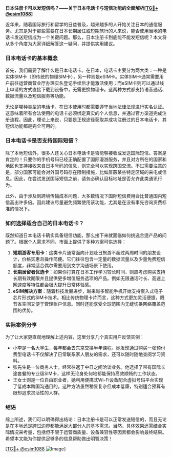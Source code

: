 **日本注册卡可以发短信吗？——关于日本电话卡与短信功能的全面解析[[TG💪+ @esim1088](https://t.me/s/esim1088)]**

近年来，随着国际旅行和留学的日益普及，越来越多的人开始关注日本的通信服务。尤其是对于那些需要在日本长期居住或短期旅行的人来说，能否使用当地的电话卡发送短信成为一个关键问题。那么，日本注册卡到底能不能发短信呢？本文将从多个角度为大家详细解答这一疑问，并提供实用建议。

### 日本电话卡的基本概念

首先，我们需要了解什么是日本电话卡。在日本，电话卡主要分为两大类：一种是实体SIM卡（即传统的物理SIM卡），另一种则是eSIM卡。实体SIM卡通常需要用户前往运营商营业厅办理实名登记手续后才能激活使用；而eSIM卡则可以通过线上申请的方式直接下载到设备中，无需更换物理卡。这两种方式都支持语音通话、数据流量以及短信服务等功能。

无论是哪种类型的电话卡，在日本使用时都需要遵守当地法律法规进行实名认证。这意味着所有合法使用的电话卡必须绑定真实的个人信息，并通过官方渠道完成注册流程。因此，理论上来说，只要是正规途径获取并成功注册过的日本电话卡，其短信功能都是完全可用的。

### 日本电话卡是否支持国际短信？

除了本地短信外，很多人还关心日本电话卡是否能够接收或发送国际短信。答案是肯定的！只要你的手机号码已经正确配置了国际漫游服务，并且对方所在的国家和地区也支持接收来自日本号码的信息，则完全可以实现跨国交流。不过需要注意的是，部分国家可能会对外国号码存在限制措施，比如屏蔽某些特定区域的来电或信息。因此，在尝试发送国际短信之前，请务必确认目标地址是否允许此类通讯行为。

此外，由于涉及到跨境传输成本问题，大多数情况下国际短信费用会比普通国内短信高出许多倍。因此建议尽量避免频繁使用该功能，尤其是在没有事先咨询资费标准的情况下。

### 如何选择适合自己的日本电话卡？

既然知道日本电话卡确实具备短信功能，那么接下来就面临如何挑选合适产品的问题了。根据个人需求不同，市面上提供了多种方案可供选择：

1. **短期游客专用卡**：这类卡片通常面向计划赴日旅游不超过两周时间的朋友设计，价格实惠且操作简便。它们往往包含一定量的数据流量以及少量免费短信额度，非常适合偶尔需要用到文字沟通场景下使用。
2. **长期居留者优选卡**：如果你打算在日本工作学习较长时间，则应考虑购买支持长期有效期限并且提供更多增值服务选项的产品。例如无限通话时长、高速上网速度等特性都会极大提升日常体验感。
3. **eSIM解决方案**：随着科技发展进步，越来越多智能手机开始支持嵌入式电子芯片形式的SIM卡技术。相比传统物理卡片而言，这种方式更加灵活便捷，既节省空间又便于管理账户信息。同时还能享受全球范围内无缝切换网络覆盖范围的优势。

### 实际案例分享

为了让大家更直观地理解上述内容，这里分享几个真实用户反馈实例：

- 小李是一名大学生，每年都会去东京交换半年课程。她发现通过购买一张预付费型电话卡不仅解决了日常联系家人朋友的需求，还可以随时随地查阅学习资料。
- 张先生是一位商务人士，经常往返于中日之间洽谈业务。他选择了带有国际长途套餐的专业级SIM卡，这样无论身处何地都能保持高效顺畅的工作状态。
- 王女士则是一位自由职业者，她利用便携式Wi-Fi设备配合虚拟号码平台实现了低成本跨国沟通目的。这种方法虽然稍显复杂但成本低廉，特别适合预算有限却追求灵活性的人群。

### 结语

综上所述，我们可以明确得出结论：日本注册卡是可以正常发送短信的，而且无论是在本地还是跨过边界都能满足大部分人的基本需求。当然，具体效果还需结合实际情况来考量，包括但不限于运营商质量、设备兼容性等因素都会影响最终结果。希望本文能为你提供足够多的信息帮助做出明智决策！

[[TG💪+ @esim1088](https://t.me/s/esim1088) ![Image](https://i.postimg.cc/4NQfJmqS/Snipaste-2025-05-13-00-14-12.png)]